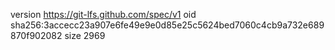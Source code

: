 version https://git-lfs.github.com/spec/v1
oid sha256:3accecc23a907e6fe49e9e0d85e25c5624bed7060c4cb9a732e689870f902082
size 2969
